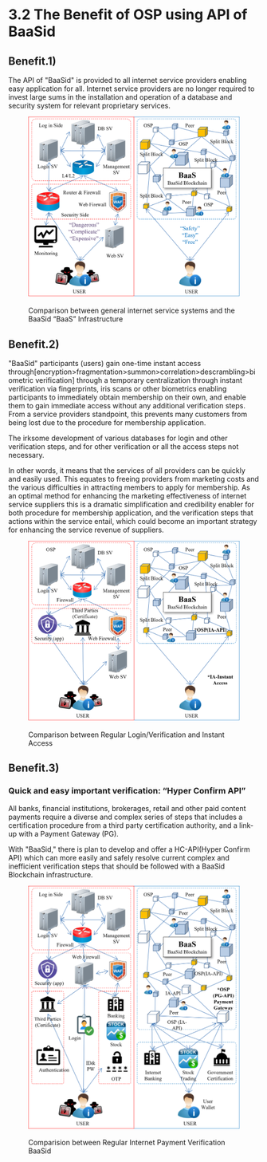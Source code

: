 # 3.2 The Benefit of OSP using  API of BaaSid

## Benefit.1)

The API of "BaaSid" is provided to all internet service providers enabling easy application for all. Internet service providers are no longer required to invest large sums in the installation and operation of a database and security system for relevant proprietary services.

<figure><img src="../../.gitbook/assets/img16.png" alt=""><figcaption><p>Comparison between general internet service systems and the BaaSid “BaaS” Infrastructure</p></figcaption></figure>

## Benefit.2)

"BaaSid" participants (users) gain one-time instant access through\[encryption>fragmentation>summon>correlation>descrambling>biometric verification] through a temporary centralization through instant verification via fingerprints, iris scans or other biometrics enabling participants to immediately obtain membership on their own, and enable them to gain immediate access without any additional verification steps. From a service providers standpoint, this prevents many customers from being lost due to the procedure for membership application.

The irksome development of various databases for login and other verification steps, and for other verification or all the access steps not necessary.

In other words, it means that the services of all providers can be quickly and easily used. This equates to freeing providers from marketing costs and the various difficulties in attracting members to apply for membership. As an optimal method for enhancing the marketing effectiveness of internet service suppliers this is a dramatic simplification and credibility enabler for both procedure for membership application, and the verification steps that actions within the service entail, which could become an important strategy for enhancing the service revenue of suppliers.

<figure><img src="../../.gitbook/assets/img17.png" alt=""><figcaption><p>Comparison between Regular Login/Verification and Instant Access</p></figcaption></figure>

## Benefit.3)

### Quick and easy important verification: “Hyper Confirm API”

All banks, financial institutions, brokerages, retail and other paid content payments require a diverse and complex series of steps that includes a certification procedure from a third party certification authority, and a link-up with a Payment Gateway (PG).

With "BaaSid," there is plan to develop and offer a HC-API(Hyper Confirm API) which can more easily and safely resolve current complex and inefficient verification steps that should be followed with a BaaSid Blockchain infrastructure.

<figure><img src="../../.gitbook/assets/img18.png" alt=""><figcaption><p>Comparision between Regular Internet Payment Verification BaaSid</p></figcaption></figure>
